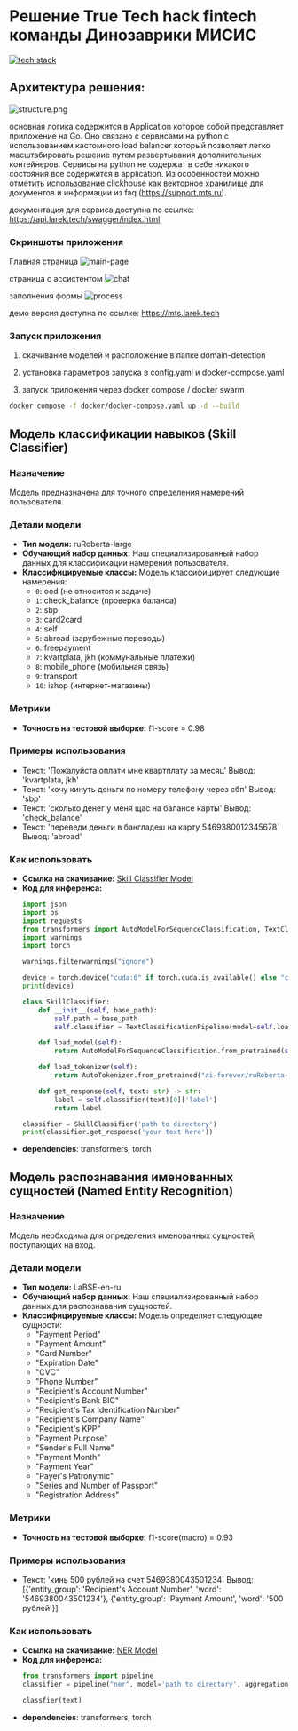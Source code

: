 


# Решение True Tech hack fintech команды Динозаврики МИСИС
[![tech stack](https://skillicons.dev/icons?i=go,ts,react,python,pytorch,postgres,docker)](https://skillicons.dev)
## Архитектура решения:
![structure.png](structure.png)  


основная логика содержится в Application которое собой представляет приложение на Go. Оно связано с сервисами на python с использованием кастомного load balancer который позволяет легко масштабировать решение путем развертывания дополнительных контейнеров. Сервисы на python не содержат в себе никакого состояния все содержится в application. Из особенностей можно отметить использование clickhouse как векторное хранилище для документов и информации из faq (https://support.mts.ru).

документация для сервиса доступна по ссылке: https://api.larek.tech/swagger/index.html

### Скриншоты приложения 
Главная страница
![main-page](main-page.png)

страница с ассистентом
![chat](chat.png)

заполнения формы
![process](process.png)

демо версия доступна по ссылке: https://mts.larek.tech

### Запуск приложения
1. скачивание моделей и расположение в папке domain-detection

2. установка параметров запуска в config.yaml и docker-compose.yaml

3. запуск приложения через docker compose / docker swarm
```bash
docker compose -f docker/docker-compose.yaml up -d --build
```

## Модель классификации навыков (Skill Classifier)

### Назначение
Модель предназначена для точного определения намерений пользователя.

### Детали модели
- **Тип модели:** ruRoberta-large
- **Обучающий набор данных:** Наш специализированный набор данных для классификации намерений пользователя.
- **Классифицируемые классы:** Модель классифицирует следующие намерения:
  - `0`: ood (не относится к задаче)
  - `1`: check_balance (проверка баланса)
  - `2`: sbp
  - `3`: card2card
  - `4`: self
  - `5`: abroad (зарубежные переводы)
  - `6`: freepayment
  - `7`: kvartplata, jkh (коммунальные платежи)
  - `8`: mobile_phone (мобильная связь)
  - `9`: transport
  - `10`: ishop (интернет-магазины)

### Метрики
- **Точность на тестовой выборке:** f1-score = 0.98

### Примеры использования
- Текст: 'Пожалуйста оплати мне квартплату за месяц'
  Вывод: 'kvartplata, jkh'
- Текст: 'хочу кинуть деньги по номеру телефону через сбп'
  Вывод: 'sbp'
- Текст: 'сколько денег у меня щас на балансе карты'
  Вывод: 'check_balance'
- Текст: 'переведи деньги в бангладеш на карту 5469380012345678'
  Вывод: 'abroad'

### Как использовать
- **Ссылка на скачивание:** [Skill Classifier Model](https://drive.google.com/file/d/1g54eK1LH2go1jXtNkEjhQEdStcToDME4/view?usp=sharing)
- **Код для инференса:**
  ```python
  import json
  import os
  import requests
  from transformers import AutoModelForSequenceClassification, TextClassificationPipeline, AutoTokenizer
  import warnings
  import torch

  warnings.filterwarnings("ignore")

  device = torch.device("cuda:0" if torch.cuda.is_available() else "cpu")
  print(device)

  class SkillClassifier:
      def __init__(self, base_path):
          self.path = base_path
          self.classifier = TextClassificationPipeline(model=self.load_model(), tokenizer=self.load_tokenizer())

      def load_model(self):
          return AutoModelForSequenceClassification.from_pretrained(self.path)

      def load_tokenizer(self):
          return AutoTokenizer.from_pretrained("ai-forever/ruRoberta-large")

      def get_response(self, text: str) -> str:
          label = self.classifier(text)[0]['label']
          return label

  classifier = SkillClassifier('path to directory')
  print(classifier.get_response('your text here'))

- **dependencies**:
  transformers, torch
## Модель распознавания именованных сущностей (Named Entity Recognition)

### Назначение
Модель необходима для определения именованных сущностей, поступающих на вход.

### Детали модели
- **Тип модели:** LaBSE-en-ru
- **Обучающий набор данных:** Наш специализированный набор данных для распознавания сущностей.
- **Классифицируемые классы:** Модель определяет следующие сущности:
  - "Payment Period"
  - "Payment Amount"
  - "Card Number"
  - "Expiration Date"
  - "CVC"
  - "Phone Number"
  - "Recipient's Account Number"
  - "Recipient's Bank BIC"
  - "Recipient's Tax Identification Number"
  - "Recipient's Company Name"
  - "Recipient's KPP"
  - "Payment Purpose"
  - "Sender's Full Name"
  - "Payment Month"
  - "Payment Year"
  - "Payer's Patronymic"
  - "Series and Number of Passport"
  - "Registration Address"

### Метрики
- **Точность на тестовой выборке:** f1-score(macro) = 0.93

### Примеры использования
- Текст: 'кинь 500 рублей на счет 5469380043501234'
  Вывод: [{'entity_group': 'Recipient's Account Number', 'word': '5469380043501234'}, {'entity_group': 'Payment Amount', 'word': '500 рублей'}]

### Как использовать
- **Ссылка на скачивание:** [NER Model](https://drive.google.com/drive/folders/1IWPL3la7_mq9CsEEJIj9-Pl-WKWLsGSi?usp=drive_link)
- **Код для инференса:**
  ```python
  from transformers import pipeline
  classifier = pipeline("ner", model='path to directory', aggregation_strategy="max")

  classfier(text)

- **dependencies**:
  transformers, torch